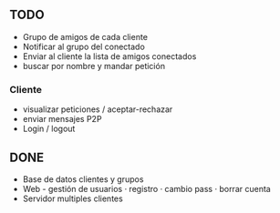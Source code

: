 ## TODO

 - Grupo de amigos de cada cliente
 - Notificar al grupo del conectado
 - Enviar al cliente la lista de amigos conectados
 - buscar por nombre y mandar petición

### Cliente
 - visualizar peticiones / aceptar-rechazar
 - enviar mensajes P2P
 - Login / logout

## DONE

 - Base de datos clientes y grupos
 - Web - gestión de usuarios
      · registro
      · cambio pass
      · borrar cuenta
 - Servidor multiples clientes
